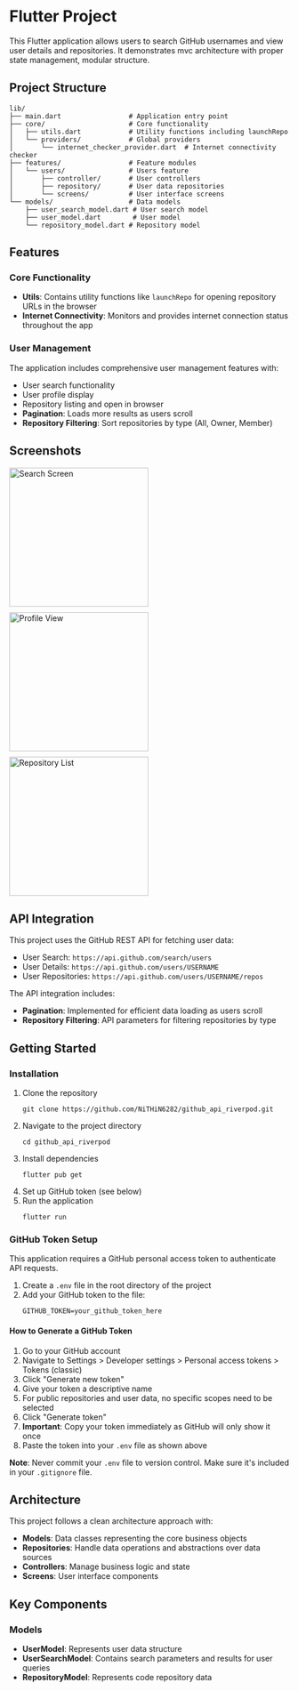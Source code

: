 # Flutter Project
This Flutter application allows users to search GitHub usernames and view user details and repositories. It demonstrates mvc architecture with proper state management, modular structure.

## Project Structure
```
lib/
├── main.dart                 # Application entry point
├── core/                     # Core functionality
│   ├── utils.dart            # Utility functions including launchRepo
│   └── providers/            # Global providers
│       └── internet_checker_provider.dart  # Internet connectivity checker
├── features/                 # Feature modules
│   └── users/                # Users feature
│       ├── controller/       # User controllers
│       ├── repository/       # User data repositories
│       └── screens/          # User interface screens
└── models/                   # Data models
    ├── user_search_model.dart # User search model
    ├── user_model.dart        # User model
    └── repository_model.dart # Repository model
```

## Features
### Core Functionality
- **Utils**: Contains utility functions like `launchRepo` for opening repository URLs in the browser
- **Internet Connectivity**: Monitors and provides internet connection status throughout the app

### User Management
The application includes comprehensive user management features with:
- User search functionality
- User profile display
- Repository listing and open in browser
- **Pagination**: Loads more results as users scroll
- **Repository Filtering**: Sort repositories by type (All, Owner, Member)

## Screenshots

<div style="display: flex; flex-wrap: wrap; gap: 10px;">
  <img src="assets/screenshots/search_screen.jpg" width="250" alt="Search Screen">
  <img src="assets/screenshots/profile_view.jpg" width="250" alt="Profile View">
  <img src="assets/screenshots/repository_list.jpg" width="250" alt="Repository List">
</div>

## API Integration

This project uses the GitHub REST API for fetching user data:

- User Search: `https://api.github.com/search/users`
- User Details: `https://api.github.com/users/USERNAME`
- User Repositories: `https://api.github.com/users/USERNAME/repos`

The API integration includes:
- **Pagination**: Implemented for efficient data loading as users scroll
- **Repository Filtering**: API parameters for filtering repositories by type

## Getting Started
### Installation
1. Clone the repository
   ```
   git clone https://github.com/NiTHiN6282/github_api_riverpod.git
   ```
2. Navigate to the project directory
   ```
   cd github_api_riverpod
   ```
3. Install dependencies
   ```
   flutter pub get
   ```
4. Set up GitHub token (see below)
5. Run the application
   ```
   flutter run
   ```

### GitHub Token Setup
This application requires a GitHub personal access token to authenticate API requests.

1. Create a `.env` file in the root directory of the project
2. Add your GitHub token to the file:
   ```
   GITHUB_TOKEN=your_github_token_here
   ```

#### How to Generate a GitHub Token
1. Go to your GitHub account
2. Navigate to Settings > Developer settings > Personal access tokens > Tokens (classic)
3. Click "Generate new token"
4. Give your token a descriptive name
5. For public repositories and user data, no specific scopes need to be selected
6. Click "Generate token"
7. **Important**: Copy your token immediately as GitHub will only show it once
8. Paste the token into your `.env` file as shown above

**Note**: Never commit your `.env` file to version control. Make sure it's included in your `.gitignore` file.

## Architecture
This project follows a clean architecture approach with:
- **Models**: Data classes representing the core business objects
- **Repositories**: Handle data operations and abstractions over data sources
- **Controllers**: Manage business logic and state
- **Screens**: User interface components

## Key Components
### Models
- **UserModel**: Represents user data structure
- **UserSearchModel**: Contains search parameters and results for user queries
- **RepositoryModel**: Represents code repository data